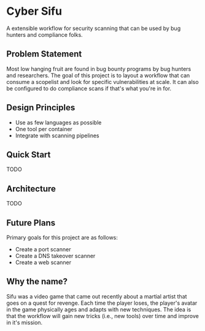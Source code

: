 # Cyber Sifu
A extensible workflow for security scanning that can be used by bug hunters and compliance folks. 

## Problem Statement
Most low hanging fruit are found in bug bounty programs by bug hunters and researchers. The goal of this project is to layout a workflow that can consume a scopelist and look for specific vulnerabilities at scale. It can also be configured to do compliance scans if that's what you're in for.  

## Design Principles
- Use as few languages as possible
- One tool per container
- Integrate with scanning pipelines


## Quick Start
TODO


## Architecture
TODO


## Future Plans
Primary goals for this project are as follows:
- Create a port scanner
- Create a DNS takeover scanner
- Create a web scanner

## Why the name?
Sifu was a video game that came out recently about a martial artist that goes on a quest for revenge. Each time the player loses, the player's avatar in the game physically ages and adapts with new techniques. The idea is that the workflow will gain new tricks (i.e., new tools) over time and improve in it's mission. 
